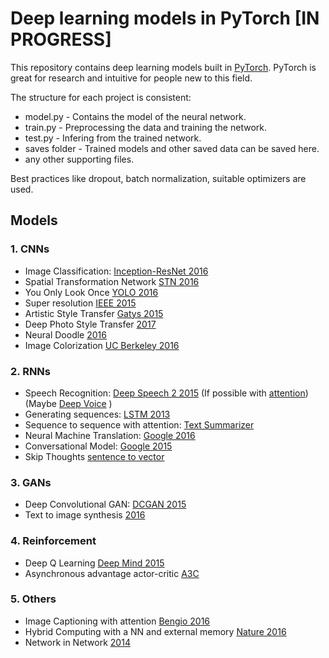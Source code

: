 # Deep learning models in PyTorch [IN PROGRESS]

This repository contains deep learning models built in [PyTorch](http://pytorch.org/). PyTorch is great for research and intuitive for people new to this field.

The structure for each project is consistent:
* model.py - Contains the model of the neural network.
* train.py - Preprocessing the data and training the network.
* test.py - Infering from the trained network.
* saves folder - Trained models and other saved data can be saved here.
* any other supporting files.

Best practices like dropout, batch normalization, suitable optimizers are used.

## Models

### 1. CNNs
* Image Classification: [Inception-ResNet 2016](https://arxiv.org/pdf/1602.07261.pdf)
* Spatial Transformation Network [STN 2016](https://arxiv.org/pdf/1506.02025.pdf)
* You Only Look Once [YOLO 2016](https://arxiv.org/pdf/1506.02640.pdf)
* Super resolution [IEEE 2015](https://arxiv.org/pdf/1501.00092v3.pdf)
* Artistic Style Transfer [Gatys 2015](https://arxiv.org/pdf/1508.06576.pdf)
* Deep Photo Style Transfer [2017](https://arxiv.org/pdf/1703.07511v1.pdf)
* Neural Doodle [2016](https://arxiv.org/pdf/1603.01768.pdf)
* Image Colorization [UC Berkeley 2016](https://arxiv.org/pdf/1603.08511.pdf)

### 2. RNNs
* Speech Recognition: [Deep Speech 2 2015](https://arxiv.org/pdf/1512.02595.pdf) (If possible with [attention](https://arxiv.org/pdf/1508.04395.pdf)) (Maybe [Deep Voice](https://arxiv.org/pdf/1702.07825v2.pdf) )
* Generating sequences: [LSTM 2013](https://arxiv.org/pdf/1308.0850.pdf)
* Sequence to sequence with attention: [Text Summarizer](https://github.com/tensorflow/models/tree/master/textsum)
* Neural Machine Translation: [Google 2016](https://arxiv.org/pdf/1609.08144.pdf)
* Conversational Model: [Google 2015](https://arxiv.org/pdf/1506.05869.pdf)
* Skip Thoughts [sentence to vector](https://arxiv.org/pdf/1506.06726.pdf)

### 3. GANs
* Deep Convolutional GAN: [DCGAN 2015](https://arxiv.org/pdf/1511.06434.pdf)
* Text to image synthesis [2016](https://arxiv.org/pdf/1605.05396v2.pdf)

### 4. Reinforcement
* Deep Q Learning [Deep Mind 2015](https://storage.googleapis.com/deepmind-media/dqn/DQNNaturePaper.pdf)
* Asynchronous advantage actor-critic [A3C](https://arxiv.org/pdf/1602.01783.pdf)

### 5. Others
* Image Captioning with attention [Bengio 2016](https://arxiv.org/pdf/1502.03044.pdf)
* Hybrid Computing with a NN and external memory [Nature 2016](https://www.dropbox.com/s/0a40xi702grx3dq/2016-graves.pdf)
* Network in Network [2014](https://arxiv.org/pdf/1312.4400.pdf)
